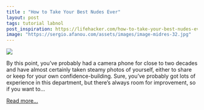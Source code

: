 ```yaml
---
title : "How to Take Your Best Nudes Ever"
layout: post
tags: tutorial labnol
post_inspiration: https://lifehacker.com/how-to-take-your-best-nudes-ever-1846640354
image: "https://sergio.afanou.com/assets/images/image-midres-32.jpg"
---
```


<img src="https://i.kinja-img.com/gawker-media/image/upload/s--qXiw8VcR--/c_fit,fl_progressive,q_80,w_636/mixfzquofeskequaznov.png" /><p>By this point, you’ve probably had a camera phone for close to two decades and have almost certainly taken steamy photos of yourself, either to share or keep for your own confidence-building. Sure, you’ve probably got lots of experience in this department, but there’s always room for improvement, so if you want to…</p><p><a href="https://lifehacker.com/how-to-take-your-best-nudes-ever-1846640354">Read more...</a></p>